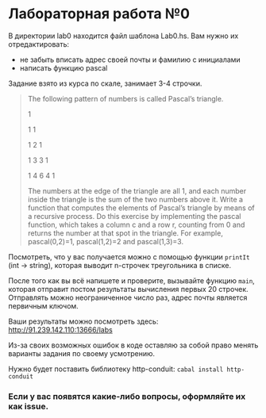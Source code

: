 # Лабораторная работа №0

В директории lab0 находится файл шаблона Lab0.hs.
Вам нужно их отредактировать:
- не забыть вписать адрес своей почты и фамилию с инициалами
- написать функцию pascal

Задание взято из курса по скале, занимает 3-4 строчки.

> The following pattern of numbers is called Pascal’s triangle.
>
> 1
>
> 1 1
>
> 1 2 1
>
> 1 3 3 1
>
> 1 4 6 4 1
>
> The numbers at the edge of the triangle are all 1, and each number inside the triangle is the sum
> of the two numbers above it. Write a function that computes the elements of Pascal’s triangle by
> means of a recursive process.
> Do this exercise by implementing the pascal function, which takes a column c and a row r,
> counting from 0 and returns the number at that spot in the triangle. For example, pascal(0,2)=1,
> pascal(1,2)=2 and pascal(1,3)=3.

Посмотреть, что у вас получается можно с помощью функции `printIt` (int -> string), которая выводит n-строчек треугольника в списке.

После того как вы всё напишете и проверите, вызывайте функцию `main`, которая отправит постом результаты вычисления первых 20 строчек.
Отправлять можно неограниченное число раз, адрес почты является первичным ключом.

Ваши результаты можно посмотреть здесь: http://91.239.142.110:13666/labs

Из-за своих возможных ошибок в коде оставляю за собой право менять варианты задания по своему усмотрению.

Нужно будет поставить библиотеку http-conduit:
`cabal install http-conduit`

### Если у вас появятся какие-либо вопросы, оформляйте их как issue.
